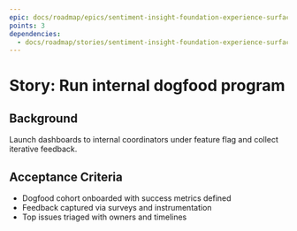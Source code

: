 ```yaml
---
epic: docs/roadmap/epics/sentiment-insight-foundation-experience-surface.md
points: 3
dependencies:
  - docs/roadmap/stories/sentiment-insight-foundation-experience-surface-05-alerting-ui.md
---
```

# Story: Run internal dogfood program

## Background
Launch dashboards to internal coordinators under feature flag and collect iterative feedback.

## Acceptance Criteria
- Dogfood cohort onboarded with success metrics defined
- Feedback captured via surveys and instrumentation
- Top issues triaged with owners and timelines
